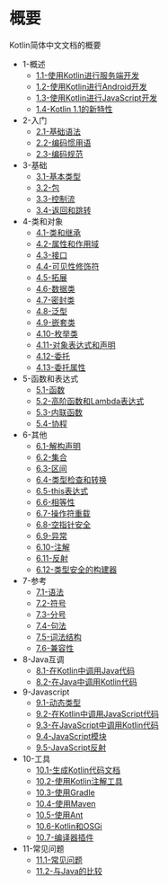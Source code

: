 # 概要

Kotlin简体中文文档的概要

 * 1-概述
    * [1.1-使用Kotlin进行服务端开发](1-Overview/1.1-Using_Kotlin_for_Server-side_Development.md)
    * [1.2-使用Kotlin进行Android开发](1-Overview/1.2-Using_Kotlin_for_Android_Development.md)
    * [1.3-使用Kotlin进行JavaScript开发](1-Overview/1.3-Kotlin_Javascript_Overview.md)
    * [1.4-Kotlin 1.1的新特性](1-Overview/1.4-Whats_New_in_Kotlin_1.1.md)
 * 2-入门
    * [2.1-基础语法](2-GettingStarted/2.1-Basic_Syntax.md)
    * [2.2-编码惯用语](2-GettingStarted/2.2-Idioms.md)
    * [2.3-编码规范](2-GettingStarted/2.3-Coding_Conventions.md)
 * 3-基础
    * [3.1-基本类型](3-Basics/3.1-Basic_Types.md)
    * [3.2-包](3-Basics/3.2-Packages.md)
    * [3.3-控制流](3-Basics/3.3-Control_Flow.md)
    * [3.4-返回和跳转](3-Basics/3.4-Returns_and_Jumps.md)
 * 4-类和对象
    * [4.1-类和继承](4-ClassesAndObjects/4.1-Classes_and_Inheritance.md)
    * [4.2-属性和作用域](4-ClassesAndObjects/4.2-Properties_and_Fields.md)
    * [4.3-接口](4-ClassesAndObjects/4.3-Interfaces.md)
    * [4.4-可见性修饰符](4-ClassesAndObjects/4.4-Visibility_Modifiers.md)
    * [4.5-拓展](4-ClassesAndObjects/4.5-Extensions.md)
    * [4.6-数据类](4-ClassesAndObjects/4.6-Data_Classes.md)
    * [4.7-密封类](4-ClassesAndObjects/4.7-Sealed_Classes.md)
    * [4.8-泛型](4-ClassesAndObjects/4.8-Generics.md)
    * [4.9-嵌套类](4-ClassesAndObjects/4.9-Nested_Classes.md)
    * [4.10-枚举类](4-ClassesAndObjects/4.10-Enum_Classes.md)
    * [4.11-对象表达式和声明](4-ClassesAndObjects/4.11-Object_Expressions_and_Declarations.md)
    * [4.12-委托](4-ClassesAndObjects/4.12-Delegation.md)
    * [4.13-委托属性](4-ClassesAndObjects/4.13-Delegated_Properties.md)
 * 5-函数和表达式
    * [5.1-函数](5-FunctionsAndLambdas/5.1-Functions.md)
    * [5.2-高阶函数和Lambda表达式](5-FunctionsAndLambdas/5.2-Higher-Order_Functions_and_Lambdas.md)
    * [5.3-内联函数](5-FunctionsAndLambdas/5.3-Inline_Functions.md)
    * [5.4-协程](5-FunctionsAndLambdas/5.4-Coroutines.md)
 * 6-其他
    * [6.1-解构声明](6-Others/6.1-Destructuring_Declarations.md)
    * [6.2-集合](6-Others/6.2-Collections.md)
    * [6.3-区间](6-Others/6.3-Ranges.md)
    * [6.4-类型检查和转换](6-Others/6.4-Type_Checks_and_Casts.md)
    * [6.5-this表达式](6-Others/6.5-This_Expression.md)
    * [6.6-相等性](6-Others/6.6-Equality.md)
    * [6.7-操作符重载](6-Others/6.7-Operator_overloading.md)
    * [6.8-空指针安全](6-Others/6.8-Null_Safety.md)
    * [6.9-异常](6-Others/6.9-Exceptions.md)
    * [6.10-注解](6-Others/6.10-Annotations.md)
    * [6.11-反射](6-Others/6.11-Reflection.md)
    * [6.12-类型安全的构建器](6-Others/6.12-Type-Safe_Builders.md)
 * 7-参考
    * [7.1-语法](7-Reference/7.1-Grammar.md)
    * [7.2-符号](7-Reference/7.2-Notation.md)
    * [7.3-分号](7-Reference/7.3-Semicolons.md)
    * [7.4-句法](7-Reference/7.4-Syntax.md)
    * [7.5-词法结构](7-Reference/7.5-Lexical_structure.md)
    * [7.6-兼容性](7-Reference/7.6-Compatibility.md)
 * 8-Java互调
    * [8.1-在Kotlin中调用Java代码](8-JavaInterop/8.1-Calling_Java_code_from_Kotlin.md)
    * [8.2-在Java中调用Kotlin代码](8-JavaInterop/8.2-Calling_Kotlin_from_Java.md)
 * 9-Javascript
    * [9.1-动态类型](9-Javascript/9.1-Dynamic_Type.md)
    * [9.2-在Kotlin中调用JavaScript代码](9-Javascript/9.2-Calling_JavaScript_from_Kotlin.md)
    * [9.3-在JavaScript中调用Kotlin代码](9-Javascript/9.3-Calling_Kotlin_from_JavaScript.md)
    * [9.4-JavaScript模块](9-Javascript/9.4-JavaScript_Modules.md)
    * [9.5-JavaScript反射](9-Javascript/9.5-JavaScript_Reflection.md)
 * 10-工具
    * [10.1-生成Kotlin代码文档](10-Tools/10.1-Documenting_Kotlin_Code.md)
    * [10.2-使用Kotlin注解工具](10-Tools/10.2-Using_Kotlin_annotation_processing_tool.md)
    * [10.3-使用Gradle](10-Tools/10.3-Using_Gradle.md)
    * [10.4-使用Maven](10-Tools/10.4-Using_Maven.md)
    * [10.5-使用Ant](10-Tools/10.5-Using_Ant.md)
    * [10.6-Kotlin和OSGi](10-Tools/10.6-Kotlin_and_OSGi.md)
    * [10.7-编译器插件](10-Tools/10.7-Compiler_Plugins.md)
 * 11-常见问题
    * [11.1-常见问题](11-FAQ/11.1-FAQ.md)
    * [11.2-与Java的比较](11-FAQ/11.2-Comparison_to_Java_Programming_Language.md)